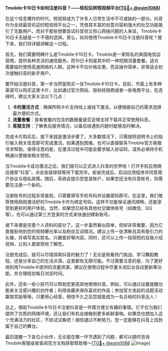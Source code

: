 **Tmobile卡10日卡如何注册抖音？——轻松玩转短视频平台[[TG💪+ @esim1088](https://t.me/s/esim1088)]**

在这个信息爆炸的时代，短视频成为了许多人日常生活中不可或缺的一部分。抖音作为全球最受欢迎的短视频平台之一，凭借其丰富的创意内容和强大的社交功能吸引了无数用户。而对于那些想要尝试抖音但又担心网络问题的人来说，Tmobile卡10日卡无疑是一个不错的选择。那么，如何使用Tmobile卡10日卡注册抖音呢？接下来，我们将详细讲解这一过程。

首先，我们需要明确什么是Tmobile卡10日卡。Tmobile是一家知名的美国电信运营商，提供各种灵活的通信服务。而10日卡则是其中的一种短期流量套餐，适合需要临时使用高速网络的人群。这种卡不仅价格实惠，而且操作简单，非常适合初次接触抖音的新手用户。

要开始注册抖音，第一步当然是购买一张Tmobile卡10日卡。目前，市面上有多种渠道可以购买这类卡片，比如通过官方网站、授权经销商或者一些电商平台。在选择时，建议大家关注以下几点：

1. **卡的激活方式**：确保所购卡片支持线上或线下激活，以便根据自己的需求选择最方便的方式。
2. **流量套餐**：查看套餐内包含的数据量是否足够支持下载并正常使用抖音。
3. **客服支持**：了解售后服务情况，以备后续遇到问题时能够及时解决。

完成卡片购买后，接下来就是激活步骤了。大多数情况下，只需按照说明书上的指引输入相关信息即可完成激活。如果遇到困难，也可以直接联系Tmobile官方客服寻求帮助。值得注意的是，在激活过程中可能会要求输入验证码，请务必保持手机畅通以便接收相关短信。

当Tmobile卡成功激活之后，我们就可以正式进入抖音的世界啦！打开手机应用商店搜索“抖音”，点击安装按钮等待下载完毕。安装完成后，启动应用程序并同意用户协议与隐私政策。随后，系统会提示您登录账户，如果您还没有抖音账号，则需要先注册一个新的。

注册账号的过程非常直观，只需要填写手机号码并设置密码即可。在这里，我们推荐使用刚刚激活好的Tmobile卡作为绑定号码，这样不仅能保证通讯顺畅，还能享受到更好的用户体验。当然，如果您已经有其他社交媒体账号（如微信、QQ等），也可以通过第三方登录的方式来快速创建新账号。

接下来便是完善个人资料的部分了。这一步虽然看似简单，但却非常重要，因为它直接影响到您的视频曝光率以及粉丝互动情况。建议上传一张清晰且具有吸引力的头像，并填写真实姓名、兴趣爱好等内容。同时，还可以上传一段简短的自我介绍视频，让别人更直观地了解您。

注册完成后，就可以尽情探索抖音的魅力了！无论是观看热门挑战、学习舞蹈教程，还是分享自己的生活点滴，这里都有无限可能。不过需要注意的是，为了更好地利用Tmobile卡提供的流量资源，建议在使用过程中尽量关闭后台自动更新等功能，并合理规划每日浏览时间。

此外，还有一些小技巧可以帮助您更高效地使用抖音。例如，可以通过设置提醒功能来关注感兴趣的创作者；利用收藏夹保存喜欢的作品；参加官方发起的话题活动赢取奖励等等。只要用心经营，相信不久之后您就能成为一名合格的抖音达人！

总之，借助Tmobile卡10日卡注册抖音是一件既方便又有趣的事情。它不仅为我们提供了优质的网络环境，还让我们有机会接触到更多新鲜事物。如果您也想加入这个充满活力的社区，不妨试试看吧！相信通过不断努力，您一定能够在抖音上找到属于自己的舞台。

最后提醒一下各位小伙伴，无论是在哪一环节遇到了问题，都可以随时咨询Tmobile客服或者查阅官方文档获取帮助哦～[[TG💪+ @esim1088](https://t.me/s/esim1088) ![Image](https://i.postimg.cc/4NQfJmqS/Snipaste-2025-05-13-00-14-12.png)]